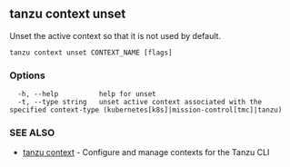 ## tanzu context unset

Unset the active context so that it is not used by default.

```
tanzu context unset CONTEXT_NAME [flags]
```

### Options

```
  -h, --help          help for unset
  -t, --type string   unset active context associated with the specified context-type (kubernetes[k8s]|mission-control[tmc]|tanzu)
```

### SEE ALSO

* [tanzu context](tanzu_context.md)	 - Configure and manage contexts for the Tanzu CLI

